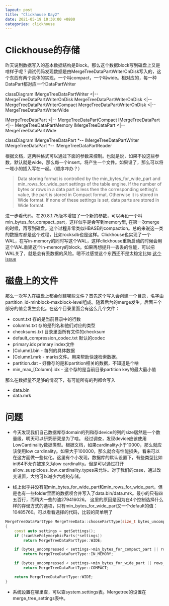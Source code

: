 ```yaml
---
layout: post
title: "Clickhouse Day2"
date: 2021-05-19 10:30:00 +0800
categories: clickhouse
---
```


# Clickhouse的存储
昨天说到数据写入的基本数据结构是Block。那么这个数据block写到磁盘上又是啥样子呢？调试代码发现数据是由MergeTreeDataPartWriterOnDisk写入的，这个东西有两个具体的实现，一个叫compact，一个叫wide。相对应的，每一种DataPart都对应一个DataPartWriter

<div class="mermaid">
classDiagram
IMergeTreeDataPartWriter <|-- MergeTreeDataPartWriterOnDisk
MergeTreeDataPartWriterOnDisk <|-- MergeTreeDataPartWriterCompact
MergeTreeDataPartWriterOnDisk <|-- MergeTreeDataPartWriterWide

IMergeTreeDataPart <|-- MergeTreeDataPartCompact
IMergeTreeDataPart <|-- MergeTreeDataPartMemory
IMergeTreeDataPart <|-- MergeTreeDataPartWide
</div>

<div class="mermaid">
classDiagram
IMergeTreeDataPart *-- IMergeTreeDataPartWriter
IMergeTreeDataPart *-- IMergeTreeDataPartReader
</div>

根据文档，这两种格式可以通过下面的参数来控制。也就是说，如果不设这些参数，默认就是wide，那么每一个insert，将产生一个文件。如果设了，那么可以将一堆小的插入写在一起。（顺序咋办？）
> Data storing format is controlled by the min_bytes_for_wide_part and min_rows_for_wide_part settings of the table engine. If the number of bytes or rows in a data part is less then the corresponding setting's value, the part is stored in Compact format. Otherwise it is stored in Wide format. If none of these settings is set, data parts are stored in Wide format.

进一步看代码，在20.8.1.75版本增加了一个新的参数，可以再设一个叫min_bytes_for_compact_part，这样似乎是会写到memory里, 在第一次merge的时候，再写到磁盘。这个过程非常类似HBASE的compaction。总的来说这一类的数据库都是这个过程，比如rocksdb也是这样。Clickhouse也实现了一个WAL，在写in-memory的同时写这个WAL，这样clickhouse重新启动的时候会用这个WAL重建这个in-memory的block。如果再想提升一丢丢的性能，可以把WAL关了，就是会有丢数据的风险。嗯不过感觉这个东西还不是太稳定比如
[这个issue](https://github.com/ClickHouse/ClickHouse/issues/17758)

# 磁盘上的文件
那么一次写入在磁盘上都会创建哪些文件？首先这个写入会创建一个目录，名字由partition_id-minblock-maxblock-level组成。随着后台的merge发生，后面三个部分的值会发生变化。在这个目录里面会有这么几个文件：

* count.txt 存的是当前目录中的行数
* columns.txt 存的是列名和他们对应的类型
* checksums.txt 目录里面所有文件的checksum
* default_compression_codec.txt 默认的codec
* primary.idx primary index文件
* [Column].bin - 每列的具体数据
* [Column].mrk - marks文件。用来帮助快速检索数据。
* partition.dat - 好像存的是和partition相关的数据，不知道是个啥
* min_max_[Column].idx - 这个存的是当前目录partition key的最大最小值

那么在数据量不足够的情况下，有可能所有的列都会写入

* data.bin
* data.mrk

# 问题

* 今天发现我们自己数据库存domain的列和存device的列的size居然是一个数量级，明天可以研究研究是为了啥。
经过调查，发现device应该使用LowCardinality数据类型。根据文档，如果cardinality小于10000，那么就应该使用low cardinality。如果大于100000，那么就会有性能损失，看来可以在这方面做一些优化。这里有个小发现，数据库的默认设置下，有些类型比如int64不允许被定义为low cardinality。但是可以通过打开allow_suspicious_low_cardinality_types来允许。对于我们的case，通过改变设置，大约可以减少六成的存储。

* 线上似乎并没有配min_bytes_for_wide_part和min_rows_for_wide_part，但是也有一些folder里面的数据呗合并写入了data.bin/data.mrk。最小的只有四五百行，而稍大一些的油279416026。
这里的原因是因为在4个控制选择什么样的存储方式的选项，只有min_bytes_for_wide_part又一个default的值：10485760。可以看看选择的代码，比较的简单明了
```C++
MergeTreeDataPartType MergeTreeData::choosePartType(size_t bytes_uncompressed, size_t rows_count) const
{
    const auto settings = getSettings();
    if (!canUsePolymorphicParts(*settings))
        return MergeTreeDataPartType::WIDE;

    if (bytes_uncompressed < settings->min_bytes_for_compact_part || rows_count < settings->min_rows_for_compact_part)
        return MergeTreeDataPartType::IN_MEMORY;

    if (bytes_uncompressed < settings->min_bytes_for_wide_part || rows_count < settings->min_rows_for_wide_part)
        return MergeTreeDataPartType::COMPACT;

    return MergeTreeDataPartType::WIDE;
}
```
* 系统设置在哪里查，可以查system.settings表。Mergetree的设置在merge_tree_settings表中。

